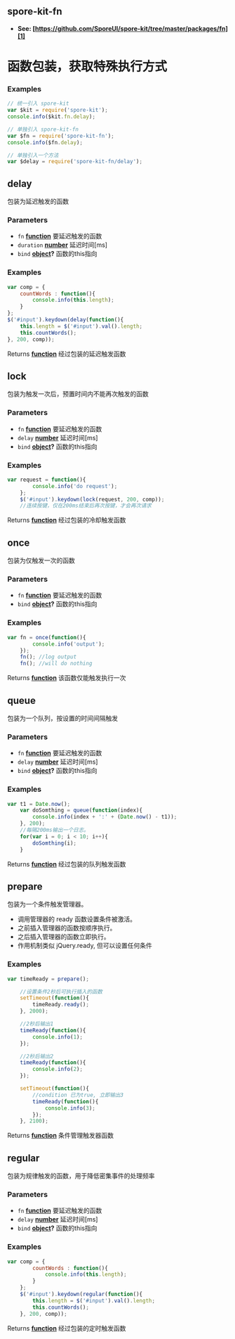 <!-- Generated by documentation.js. Update this documentation by updating the source code. -->

## spore-kit-fn

-   **See: [https://github.com/SporeUI/spore-kit/tree/master/packages/fn][1]**

# 函数包装，获取特殊执行方式

### Examples

```javascript
// 统一引入 spore-kit
var $kit = require('spore-kit');
console.info($kit.fn.delay);

// 单独引入 spore-kit-fn
var $fn = require('spore-kit-fn');
console.info($fn.delay);

// 单独引入一个方法
var $delay = require('spore-kit-fn/delay');
```

## delay

包装为延迟触发的函数

### Parameters

-   `fn` **[function][2]** 要延迟触发的函数
-   `duration` **[number][3]** 延迟时间[ms]
-   `bind` **[object][4]?** 函数的this指向

### Examples

```javascript
var comp = {
	countWords : function(){
		console.info(this.length);
	}
};
$('#input').keydown(delay(function(){
	this.length = $('#input').val().length;
	this.countWords();
}, 200, comp));
```

Returns **[function][2]** 经过包装的延迟触发函数

## lock

包装为触发一次后，预置时间内不能再次触发的函数

### Parameters

-   `fn` **[function][2]** 要延迟触发的函数
-   `delay` **[number][3]** 延迟时间[ms]
-   `bind` **[object][4]?** 函数的this指向

### Examples

```javascript
var request = function(){
		console.info('do request');
	};
	$('#input').keydown(lock(request, 200, comp));
	//连续按键，仅在200ms结束后再次按键，才会再次请求
```

Returns **[function][2]** 经过包装的冷却触发函数

## once

包装为仅触发一次的函数

### Parameters

-   `fn` **[function][2]** 要延迟触发的函数
-   `bind` **[object][4]?** 函数的this指向

### Examples

```javascript
var fn = once(function(){
		console.info('output');
	});
	fn(); //log output
	fn(); //will do nothing
```

Returns **[function][2]** 该函数仅能触发执行一次

## queue

包装为一个队列，按设置的时间间隔触发

### Parameters

-   `fn` **[function][2]** 要延迟触发的函数
-   `delay` **[number][3]** 延迟时间[ms]
-   `bind` **[object][4]?** 函数的this指向

### Examples

```javascript
var t1 = Date.now();
	var doSomthing = queue(function(index){
		console.info(index + ':' + (Date.now() - t1));
	}, 200);
	//每隔200ms输出一个日志。
	for(var i = 0; i < 10; i++){
		doSomthing(i);
	}
```

Returns **[function][2]** 经过包装的队列触发函数

## prepare

包装为一个条件触发管理器。

-   调用管理器的 ready 函数设置条件被激活。
-   之前插入管理器的函数按顺序执行。
-   之后插入管理器的函数立即执行。
-   作用机制类似 jQuery.ready, 但可以设置任何条件

### Examples

```javascript
var timeReady = prepare();

	//设置条件2秒后可执行插入的函数
	setTimeout(function(){
		timeReady.ready();
	}, 2000);

	//2秒后输出1
	timeReady(function(){
		console.info(1);
	});

	//2秒后输出2
	timeReady(function(){
		console.info(2);
	});

	setTimeout(function(){
		//condition 已为true, 立即输出3
		timeReady(function(){
			console.info(3);
		});
	}, 2100);
```

Returns **[function][2]** 条件管理触发器函数

## regular

包装为规律触发的函数，用于降低密集事件的处理频率

### Parameters

-   `fn` **[function][2]** 要延迟触发的函数
-   `delay` **[number][3]** 延迟时间[ms]
-   `bind` **[object][4]?** 函数的this指向

### Examples

```javascript
var comp = {
		countWords : function(){
			console.info(this.length);
		}
	};
	$('#input').keydown(regular(function(){
		this.length = $('#input').val().length;
		this.countWords();
	}, 200, comp));
```

Returns **[function][2]** 经过包装的定时触发函数

[1]: https://github.com/SporeUI/spore-kit/tree/master/packages/fn

[2]: https://developer.mozilla.org/docs/Web/JavaScript/Reference/Statements/function

[3]: https://developer.mozilla.org/docs/Web/JavaScript/Reference/Global_Objects/Number

[4]: https://developer.mozilla.org/docs/Web/JavaScript/Reference/Global_Objects/Object
